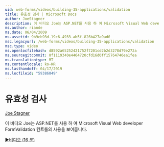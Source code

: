 ```yaml
---
uid: web-forms/videos/building-35-applications/validation
title: 유효성 검사 | Microsoft Docs
author: JoeStagner
description: 이 비디오 Joe는 ASP.NET를 사용 하 여 Microsoft Visual Web developer FormValidation 컨트롤의 사용을 보여줍니다.
ms.author: riande
ms.date: 06/04/2009
ms.assetid: 9b9eb93d-19c6-4933-ab5f-826b427a9ad0
msc.legacyurl: /web-forms/videos/building-35-applications/validation
msc.type: video
ms.openlocfilehash: d8592a65252421752f7201cd2b2d3278d79e272a
ms.sourcegitcommit: 0f1119340e4464720cfd16d0ff15764746ea1fea
ms.translationtype: MT
ms.contentlocale: ko-KR
ms.lasthandoff: 04/17/2019
ms.locfileid: "59386049"
---
```

# <a name="validation"></a>유효성 검사

[Joe Stagner](https://github.com/JoeStagner)

이 비디오 Joe는 ASP.NET를 사용 하 여 Microsoft Visual Web developer FormValidation 컨트롤의 사용을 보여줍니다.

[&#9654;비디오 (16 분)](https://channel9.msdn.com/Blogs/ASP-NET-Site-Videos/validation)
